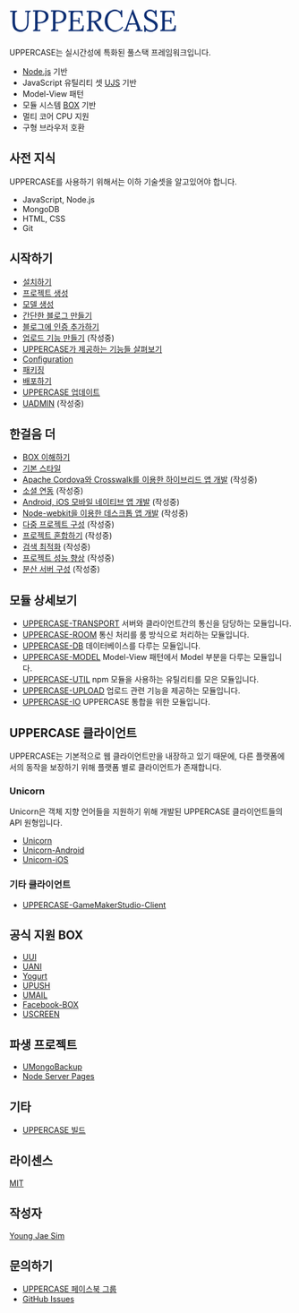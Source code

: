 # ![ScreenShot](https://raw.githubusercontent.com/Hanul/UPPERCASE/master/LOGO.png)
UPPERCASE는 실시간성에 특화된 풀스택 프레임워크입니다.
* [Node.js](http://nodejs.org) 기반
* JavaScript 유틸리티 셋 [UJS](UJS.md) 기반
* Model-View 패턴
* 모듈 시스템 [BOX](https://github.com/Hanul/UJS/blob/master/DOC/KR/UJS-COMMON.md#box) 기반
* 멀티 코어 CPU 지원
* 구형 브라우저 호환

## 사전 지식
UPPERCASE를 사용하기 위해서는 이하 기술셋을 알고있어야 합니다.
* JavaScript, Node.js
* MongoDB
* HTML, CSS
* Git

## 시작하기
* [설치하기](INSTALL.md)
* [프로젝트 생성](CREATE_PROJECT.md)
* [모델 생성](CREATE_MODEL.md)
* [간단한 블로그 만들기](MAKE_BLOG.md)
* [블로그에 인증 추가하기](ADD_AUTH_TO_BLOG.md)
* [업로드 기능 만들기](UPLOAD.md) (작성중)
* [UPPERCASE가 제공하는 기능들 살펴보기](OVERVIEW.md)
* [Configuration](CONFIG.md)
* [패키징](PACK.md)
* [배포하기](DEPLOY.md)
* [UPPERCASE 업데이트](UPDATE.md)
* [UADMIN](UADMIN.md) (작성중)

## 한걸음 더
* [BOX 이해하기](BOX.md)
* [기본 스타일](BASE_STYLE.md)
* [Apache Cordova와 Crosswalk를 이용한 하이브리드 앱 개발](CORDOVA.md) (작성중)
* [소셜 연동](SOCIAL.md) (작성중)
* [Android, iOS 모바일 네이티브 앱 개발](MOBILE_NATIVE.md) (작성중)
* [Node-webkit을 이용한 데스크톱 앱 개발](NODE_WEBKIT.md) (작성중)
* [다중 프로젝트 구성](MULTI_PROJECT.md) (작성중)
* [프로젝트 혼합하기](MIX_PROJECT.md) (작성중)
* [검색 최적화](SEO.md) (작성중)
* [프로젝트 성능 향상](SPEED_UP.md) (작성중)
* [분산 서버 구성](CLUSTERING.md) (작성중)

## 모듈 상세보기
* [UPPERCASE-TRANSPORT](UPPERCASE-TRANSPORT.md) 서버와 클라이언트간의 통신을 담당하는 모듈입니다.
* [UPPERCASE-ROOM](UPPERCASE-ROOM.md) 통신 처리를 룸 방식으로 처리하는 모듈입니다.
* [UPPERCASE-DB](UPPERCASE-DB.md) 데이터베이스를 다루는 모듈입니다.
* [UPPERCASE-MODEL](UPPERCASE-MODEL.md) Model-View 패턴에서 Model 부분을 다루는 모듈입니다.
* [UPPERCASE-UTIL](UPPERCASE-UTIL.md) npm 모듈을 사용하는 유틸리티를 모은 모듈입니다.
* [UPPERCASE-UPLOAD](UPPERCASE-UPLOAD.md) 업로드 관련 기능을 제공하는 모듈입니다.
* [UPPERCASE-IO](UPPERCASE-IO.md) UPPERCASE 통합을 위한 모듈입니다.

## UPPERCASE 클라이언트
UPPERCASE는 기본적으로 웹 클라이언트만을 내장하고 있기 때문에, 다른 플랫폼에서의 동작을 보장하기 위해 플랫폼 별로 클라이언트가 존재합니다.

### Unicorn
Unicorn은 객체 지향 언어들을 지원하기 위해 개발된 UPPERCASE 클라이언트들의 API 원형입니다.
- [Unicorn](https://github.com/Hanul/Unicorn)
- [Unicorn-Android](https://github.com/Hanul/Unicorn-Android)
- [Unicorn-iOS](https://github.com/Hanul/Unicorn-iOS)

### 기타 클라이언트
- [UPPERCASE-GameMakerStudio-Client](https://github.com/Hanul/UPPERCASE-GameMakerStudio-Client)

## 공식 지원 BOX
- [UUI](https://github.com/Hanul/UUI)
- [UANI](https://github.com/Hanul/UANI)
- [Yogurt](https://github.com/Hanul/Yogurt)
- [UPUSH](https://github.com/Hanul/UPUSH)
- [UMAIL](https://github.com/Hanul/UMAIL)
- [Facebook-BOX](https://github.com/Hanul/Facebook-BOX)
- [USCREEN](https://github.com/Hanul/USCREEN)

## 파생 프로젝트
- [UMongoBackup](https://github.com/Hanul/UMongoBackup)
- [Node Server Pages](https://github.com/Hanul/NSP)

## 기타
* [UPPERCASE 빌드](BUILD.md)

## 라이센스
[MIT](LICENSE)

## 작성자
[Young Jae Sim](https://github.com/Hanul)

## 문의하기
* [UPPERCASE 페이스북 그룹](https://www.facebook.com/groups/uppercase/)
* [GitHub Issues](https://github.com/Hanul/UPPERCASE/issues)

